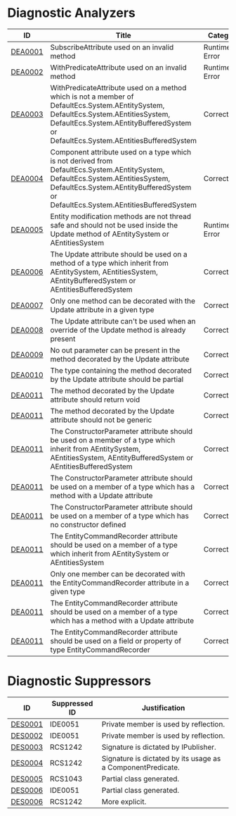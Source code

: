 # Diagnostic Analyzers

ID | Title | Category
---- | --- | --- |
[DEA0001](DEA0001.md) | SubscribeAttribute used on an invalid method | Runtime Error
[DEA0002](DEA0002.md) | WithPredicateAttribute used on an invalid method | Runtime Error
[DEA0003](DEA0003.md) | WithPredicateAttribute used on a method which is not a member of DefaultEcs.System.AEntitySystem, DefaultEcs.System.AEntitiesSystem, DefaultEcs.System.AEntityBufferedSystem or DefaultEcs.System.AEntitiesBufferedSystem | Correctness
[DEA0004](DEA0004.md) | Component attribute used on a type which is not derived from DefaultEcs.System.AEntitySystem, DefaultEcs.System.AEntitiesSystem, DefaultEcs.System.AEntityBufferedSystem or DefaultEcs.System.AEntitiesBufferedSystem | Correctness
[DEA0005](DEA0005.md) | Entity modification methods are not thread safe and should not be used inside the Update method of AEntitySystem or AEntitiesSystem | Runtime Error
[DEA0006](DEA0006.md) | The Update attribute should be used on a method of a type which inherit from AEntitySystem, AEntitiesSystem, AEntityBufferedSystem or AEntitiesBufferedSystem | Correctness
[DEA0007](DEA0007.md) | Only one method can be decorated with the Update attribute in a given type | Correctness
[DEA0008](DEA0008.md) | The Update attribute can't be used when an override of the Update method is already present | Correctness
[DEA0009](DEA0009.md) | No out parameter can be present in the method decorated by the Update attribute | Correctness
[DEA0010](DEA0010.md) | The type containing the method decorated by the Update attribute should be partial | Correctness
[DEA0011](DEA0011.md) | The method decorated by the Update attribute should return void | Correctness
[DEA0011](DEA0012.md) | The method decorated by the Update attribute should not be generic | Correctness
[DEA0011](DEA0013.md) | The ConstructorParameter attribute should be used on a member of a type which inherit from AEntitySystem, AEntitiesSystem, AEntityBufferedSystem or AEntitiesBufferedSystem | Correctness
[DEA0011](DEA0014.md) | The ConstructorParameter attribute should be used on a member of a type which has a method with a Update attribute | Correctness
[DEA0011](DEA0015.md) | The ConstructorParameter attribute should be used on a member of a type which has no constructor defined | Correctness
[DEA0011](DEA0016.md) | The EntityCommandRecorder attribute should be used on a member of a type which inherit from AEntitySystem or AEntitiesSystem | Correctness
[DEA0011](DEA0017.md) | Only one member can be decorated with the EntityCommandRecorder attribute in a given type | Correctness
[DEA0011](DEA0018.md) | The EntityCommandRecorder attribute should be used on a member of a type which has a method with a Update attribute | Correctness
[DEA0011](DEA0019.md) | The EntityCommandRecorder attribute should be used on a field or property of type EntityCommandRecorder | Correctness

# Diagnostic Suppressors

ID | Suppressed ID | Justification
---- | --- | --- |
[DES0001](DES0001.md) | IDE0051 | Private member is used by reflection.
[DES0002](DES0002.md) | IDE0051 | Private member is used by reflection.
[DES0003](DES0003.md) | RCS1242 | Signature is dictated by IPublisher.
[DES0004](DES0004.md) | RCS1242 | Signature is dictated by its usage as a ComponentPredicate.
[DES0005](DES0005.md) | RCS1043 | Partial class generated.
[DES0006](DES0006.md) | IDE0051 | Partial class generated.
[DES0006](DES0007.md) | RCS1242 | More explicit.